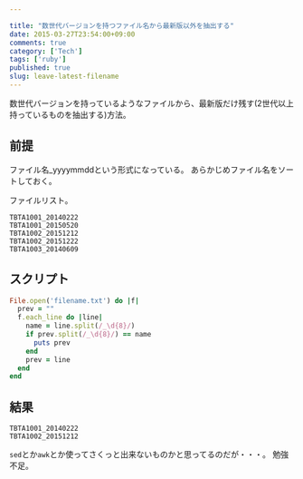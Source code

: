 ```yaml
---

title: "数世代バージョンを持つファイル名から最新版以外を抽出する"
date: 2015-03-27T23:54:00+09:00
comments: true
category: ['Tech']
tags: ['ruby']
published: true 
slug: leave-latest-filename
---
```


数世代バージョンを持っているようなファイルから、最新版だけ残す(2世代以上持っているものを抽出する)方法。


## 前提
ファイル名_yyyymmddという形式になっている。
あらかじめファイル名をソートしておく。

ファイルリスト。

```
TBTA1001_20140222
TBTA1001_20150520
TBTA1002_20151212
TBTA1002_20151222
TBTA1003_20140609
```


## スクリプト
```ruby
File.open('filename.txt') do |f|
  prev = ""
  f.each_line do |line|
    name = line.split(/_\d{8}/)
    if prev.split(/_\d{8}/) == name
      puts prev
    end
    prev = line
  end
end
```


## 結果
```
TBTA1001_20140222
TBTA1002_20151212
```

`sed`とか`awk`とか使ってさくっと出来ないものかと思ってるのだが・・・。
勉強不足。








